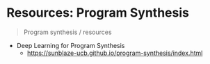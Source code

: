 # Resources: Program Synthesis

> Program synthesis / resources

- Deep Learning for Program Synthesis
  - https://sunblaze-ucb.github.io/program-synthesis/index.html